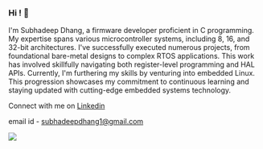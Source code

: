 ### Hi ! 👋

<!--
**imrealsd/imrealsd** is a ✨ _special_ ✨ repository because its `README.md` (this file) appears on your GitHub profile.

Here are some ideas to get you started:

- 🔭 I’m currently working on ...
- 🌱 I’m currently learning ...
- 👯 I’m looking to collaborate on ...
- 🤔 I’m looking for help with ...
- 💬 Ask me about ...
- 📫 How to reach me: ...
- 😄 Pronouns: ...
- ⚡ Fun fact: ...
-->


I'm Subhadeep Dhang, a firmware developer proficient in C programming. My expertise spans various microcontroller systems, including 8, 16, and 32-bit architectures. I've successfully executed numerous projects, from foundational bare-metal designs to complex RTOS applications. This work has involved skillfully navigating both register-level programming and HAL APIs. Currently, I'm furthering my skills by venturing into embedded Linux. This progression showcases my commitment to continuous learning and staying updated with cutting-edge embedded systems technology. 

Connect with me on [Linkedin] 

email id - subhadeepdhang1@gmail.com

<a href="https://github.com/antonkomarev/github-profile-views-counter">
    <img src="https://komarev.com/ghpvc/?username=imrealsd&style=for-the-badge">
</a>

[Linkedin]: https://www.linkedin.com/in/subhadeep-dhang/
  
